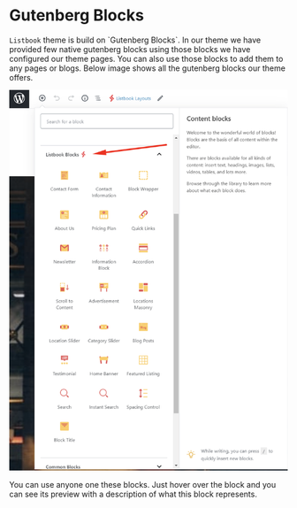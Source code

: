 # Gutenberg Blocks

`Listbook` theme is build on \`Gutenberg Blocks\`. In our theme we have provided few native gutenberg blocks using those blocks we have configured our theme pages. You can also use those blocks to add them to any pages or blogs. Below image shows all the gutenberg blocks our theme offers. 

![](/assets/blocks-lists.png)

You can use anyone one these blocks. Just hover over the block and you can see its preview with a description of what this block represents.

